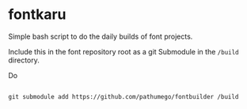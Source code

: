 # fontkaru

Simple bash script to do the daily builds of font projects.

Include this in the font repository root as a git Submodule in the `/build` directory.

Do

```

git submodule add https://github.com/pathumego/fontbuilder /build

```
